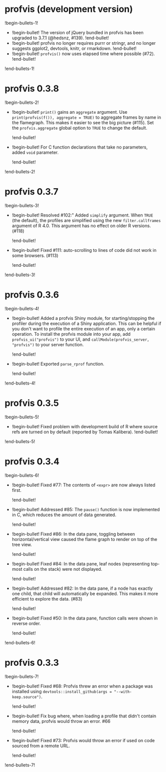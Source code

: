 # profvis (development version)

!begin-bullets-1!

-   !begin-bullet!
    The version of jQuery bundled in profvis has been upgraded to 3.7.1
    (@hedsnz, #139).
    !end-bullet!
-   !begin-bullet!
    profvis no longer requires purrr or stringr, and no longer suggests
    ggplot2, devtools, knitr, or rmarkdown.
    !end-bullet!
-   !begin-bullet!
    `profvis()` now uses elapsed time where possible (#72).
    !end-bullet!

!end-bullets-1!

# profvis 0.3.8

!begin-bullets-2!

-   !begin-bullet!
    `print()` gains an `aggregate` argument. Use
    `print(profvis(f()), aggregate = TRUE)` to aggregate frames by name
    in the flamegraph. This makes it easier to see the big picture
    (#115). Set the `profvis.aggregate` global option to `TRUE` to
    change the default.

    !end-bullet!
-   !begin-bullet!
    For C function declarations that take no parameters, added `void`
    parameter.

    !end-bullet!

!end-bullets-2!

# profvis 0.3.7

!begin-bullets-3!

-   !begin-bullet!
    Resolved #102:" Added `simplify` argument. When `TRUE` (the
    default), the profiles are simplified using the new
    `filter.callframes` argument of R 4.0. This argument has no effect
    on older R versions. (#118)

    !end-bullet!
-   !begin-bullet!
    Fixed #111: auto-scrolling to lines of code did not work in some
    browsers. (#113)

    !end-bullet!

!end-bullets-3!

# profvis 0.3.6

!begin-bullets-4!

-   !begin-bullet!
    Added a profvis Shiny module, for starting/stopping the profiler
    during the execution of a Shiny application. This can be helpful if
    you don't want to profile the entire execution of an app, only a
    certain operation. To install the profvis module into your app, add
    `profvis_ui("profvis")` to your UI, and
    `callModule(profvis_server, "profvis")` to your server function.

    !end-bullet!
-   !begin-bullet!
    Exported `parse_rprof` function.

    !end-bullet!

!end-bullets-4!

# profvis 0.3.5

!begin-bullets-5!

-   !begin-bullet!
    Fixed problem with development build of R where source refs are
    turned on by default (reported by Tomas Kalibera).
    !end-bullet!

!end-bullets-5!

# profvis 0.3.4

!begin-bullets-6!

-   !begin-bullet!
    Fixed #77: The contents of `<expr>` are now always listed first.

    !end-bullet!
-   !begin-bullet!
    Addressed #85: The `pause()` function is now implemented in C, which
    reduces the amount of data generated.

    !end-bullet!
-   !begin-bullet!
    Fixed #86: In the data pane, toggling between horizontal/vertical
    view caused the flame graph to render on top of the tree view.

    !end-bullet!
-   !begin-bullet!
    Fixed #84: In the data pane, leaf nodes (representing top-most calls
    on the stack) were not displayed.

    !end-bullet!
-   !begin-bullet!
    Addressed #82: In the data pane, if a node has exactly one child,
    that child will automatically be expanded. This makes it more
    efficient to explore the data. (#83)

    !end-bullet!
-   !begin-bullet!
    Fixed #50: In the data pane, function calls were shown in reverse
    order.

    !end-bullet!

!end-bullets-6!

# profvis 0.3.3

!begin-bullets-7!

-   !begin-bullet!
    Fixed #68: Profvis threw an error when a package was installed using
    `devtools::install_github(args = "--with-keep.source")`.

    !end-bullet!
-   !begin-bullet!
    Fix bug where, when loading a profile that didn't contain memory
    data, profvis would throw an error. #66

    !end-bullet!
-   !begin-bullet!
    Fixed #73: Profvis would throw an error if used on code sourced from
    a remote URL.

    !end-bullet!

!end-bullets-7!
